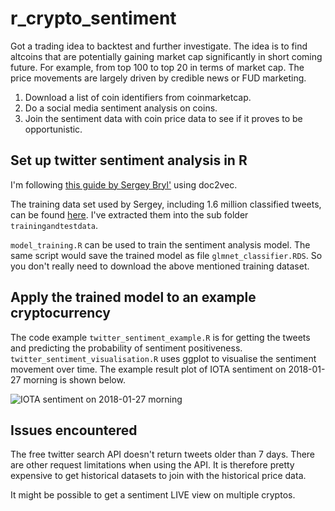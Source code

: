 # r_crypto_sentiment

Got a trading idea to backtest and further investigate. The idea is to find altcoins that are potentially gaining market cap significantly in short coming future. For example, from top 100 to top 20 in terms of market cap. The price movements are largely driven by credible news or FUD marketing.

1. Download a list of coin identifiers from coinmarketcap.
2. Do a social media sentiment analysis on coins.
3. Join the sentiment data with coin price data to see if it proves to be opportunistic.

## Set up twitter sentiment analysis in R

I'm following [this guide by Sergey Bryl'](https://analyzecore.com/2017/02/08/twitter-sentiment-analysis-doc2vec/) using doc2vec.

The training data set used by Sergey, including 1.6 million classified tweets, can be found [here](https://docs.google.com/file/d/0B04GJPshIjmPRnZManQwWEdTZjg/edit). I've extracted them into the sub folder ```trainingandtestdata```.

```model_training.R``` can be used to train the sentiment analysis model. The same script would save the trained model as file ```glmnet_classifier.RDS```. So you don't really need to download the above mentioned training dataset.

## Apply the trained model to an example cryptocurrency

The code example ```twitter_sentiment_example.R``` is for getting the tweets and predicting the probability of sentiment positiveness. ```twitter_sentiment_visualisation.R``` uses ggplot to visualise the sentiment movement over time. The example result plot of IOTA sentiment on 2018-01-27 morning is shown below.

![IOTA sentiment on 2018-01-27 morning](/results/IOTA_sentiment_2018-01-27.png)

## Issues encountered

The free twitter search API doesn't return tweets older than 7 days. There are other request limitations when using the API. It is therefore pretty expensive to get historical datasets to join with the historical price data.

It might be possible to get a sentiment LIVE view on multiple cryptos.